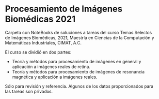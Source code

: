 # Procesamiento de Imágenes Biomédicas 2021

Carpeta con NoteBooks de soluciones a tareas del curso Temas Selectos de Imágenes Biomédicas, 2021, Maestría en Ciencias de la Computación y Matemáticas Industriales, CIMAT, A.C.

El curso se dividió en dos partes:

* Teoría y métodos para procesamiento de imágenes en general y aplicación a imágenes reales de retina.
* Teoría y métodos para procesamiento de imágenes de resonancia magnética y aplicación a imágenes reales.

Sólo para revisión y referencia. Algunos de los datos proporcionados para las tareas son privados.